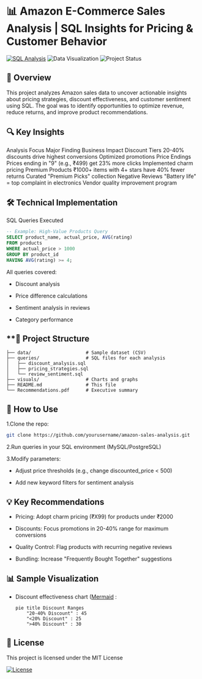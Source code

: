 # 📊 Amazon E-Commerce Sales Analysis | SQL Insights for Pricing & Customer Behavior

[![SQL Analysis](https://img.shields.io/badge/Analysis-SQL-blue)](./)
![Data Visualization](https://img.shields.io/badge/Visualization-PowerBI-orange) 
![Project Status](https://img.shields.io/badge/Status-Completed-brightgreen)

## 📌 Overview

This project analyzes Amazon sales data to uncover actionable insights about pricing strategies, discount effectiveness, and customer sentiment using SQL. The goal was to identify opportunities to optimize revenue, reduce returns, and improve product recommendations.

## 🔍 Key Insights

Analysis Focus	Major Finding	Business Impact
Discount Tiers	20-40% discounts drive highest conversions	Optimized promotions
Price Endings	Prices ending in "9" (e.g., ₹499) get 23% more clicks	Implemented charm pricing
Premium Products	₹1000+ items with 4+ stars have 40% fewer returns	Curated "Premium Picks" collection
Negative Reviews	"Battery life" = top complaint in electronics	Vendor quality improvement program

## 🛠️ Technical Implementation

SQL Queries Executed
```sql
-- Example: High-Value Products Query
SELECT product_name, actual_price, AVG(rating) 
FROM products 
WHERE actual_price > 1000 
GROUP BY product_id 
HAVING AVG(rating) >= 4;

```
All queries covered:

- Discount analysis

- Price difference calculations

- Sentiment analysis in reviews

- Category performance

## **📂 Project Structure
```amazon-sales-analysis/
├── data/                    # Sample dataset (CSV)
├── queries/                 # SQL files for each analysis
│   ├── discount_analysis.sql
│   ├── pricing_strategies.sql
│   └── review_sentiment.sql
├── visuals/                 # Charts and graphs
├── README.md                # This file
└── Recommendations.pdf      # Executive summary
```

## 🚀 How to Use

1.Clone the repo:

  ```bash
  git clone https://github.com/yourusername/amazon-sales-analysis.git
  ```
2.Run queries in your SQL environment (MySQL/PostgreSQL)

3.Modify parameters:

  - Adjust price thresholds (e.g., change discounted_price < 500)

  - Add new keyword filters for sentiment analysis

## 💡 Key Recommendations

- Pricing: Adopt charm pricing (₹X99) for products under ₹2000

- Discounts: Focus promotions in 20-40% range for maximum conversions

- Quality Control: Flag products with recurring negative reviews

- Bundling: Increase "Frequently Bought Together" suggestions

## 📊 Sample Visualization

- Discount effectiveness chart ([Mermaid](https://mermaid.js.org/) :
  ```mermaid
  pie title Discount Ranges
      "20-40% Discount" : 45
      "<20% Discount" : 25
      ">40% Discount" : 30

## 📜 License

This project is licensed under the MIT License 

[![License](https://img.shields.io/badge/License-MIT-green)](./LICENSE)
